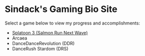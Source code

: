 # Sindack's Gaming Bio Site

Select a game below to view my progress and accomplishments:

- [Splatoon 3 (Salmon Run Next Wave)](splat3/splat3.md)
- Arcaea
- DanceDanceRevolution (DDR)
- DanceRush Stardom (DRS)
